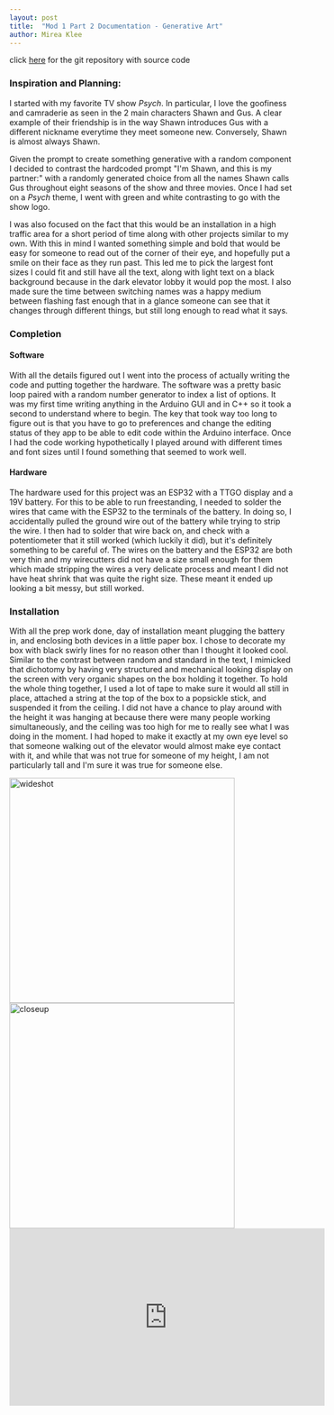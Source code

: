 ```yaml
---
layout: post
title:  "Mod 1 Part 2 Documentation - Generative Art"
author: Mirea Klee
---
```


click [here](https://github.com/miiklee/creative-embeded-systems-mod1.git) for the git repository with source code

### Inspiration and Planning:
I started with my favorite TV show _Psych_. In particular, I love the goofiness and camraderie as seen in the 2 main characters Shawn and Gus.
A clear example of their friendship is in the way Shawn introduces Gus with a different nickname everytime they meet someone new. Conversely, Shawn
is almost always Shawn. 

Given the prompt to create something generative with a random component I decided to contrast the hardcoded prompt "I'm Shawn, 
and this is my partner:" with a randomly generated choice from all the names Shawn calls Gus throughout eight seasons of the show and three movies. 
Once I had set on a _Psych_ theme, I went with green and white contrasting to go with the show logo.

I was also focused on the fact that this would be an installation in a high traffic area for a short period of time along with other projects similar to my own.
With this in mind I wanted something simple and bold that would be easy for someone to read out of the corner of their eye, and hopefully put a smile on their face
as they run past. This led me to pick the largest font sizes I could fit and still have all the text, along with light text on a black background because in the
dark elevator lobby it would pop the most. I also made sure the time between switching names was a happy medium between flashing fast enough that in a glance
someone can see that it changes through different things, but still long enough to read what it says. 

### Completion
#### Software
With all the details figured out I went into the process of actually writing the code and putting together the hardware. The software was a pretty basic
loop paired with a random number generator to index a list of options. It was my first time writing anything in the Arduino GUI and in C++ so it took a second
to understand where to begin. The key that took way too long to figure out is that you have to go to preferences and change the editing status of they app
to be able to edit code within the Arduino interface. Once I had the code working hypothetically I played around with different times and font sizes until
I found something that seemed to work well.

#### Hardware
The hardware used for this project was an ESP32 with a TTGO display and a 19V battery. For this to be able to run freestanding, I needed to solder the wires
that came with the ESP32 to the terminals of the battery. In doing so, I accidentally pulled the ground wire out of the battery while trying to strip the wire.
I then had to solder that wire back on, and check with a potentiometer that it still worked (which luckily it did), but it's definitely something to be careful of.
The wires on the battery and the ESP32 are both very thin and my wirecutters did not have a size small enough for them which made stripping the wires a very
delicate process and meant I did not have heat shrink that was quite the right size. These meant it ended up looking a bit messy, but still worked.



### Installation

With all the prep work done, day of installation meant plugging the battery in, and enclosing both devices in a little paper box. I chose to decorate
my box with black swirly lines for no reason other than I thought it looked cool. Similar to the contrast between random and standard in the text, I mimicked
that dichotomy by having very structured and mechanical looking display on the screen with very organic shapes on the box holding it together. To hold the
whole thing together, I used a lot of tape to make sure it would all still in place, attached a string at the top of the box to a popsickle stick, and suspended
it from the ceiling. I did not have a chance to play around with the height it was hanging at because there were many people working simultaneously, and 
the ceiling was too high for me to really see what I was doing in the moment. I had hoped to make it exactly at my own eye level so that someone walking out of the elevator
would almost make eye contact with it, and while that was not true for someone of my height, I am not particularly tall and I'm sure it was true for someone else.


<img src="https://github.com/miiklee/miiklee.github.io/blob/main/_posts/wideshot.jpg" alt="wideshot" width="400"/>
<img src="https://github.com/miiklee/miiklee.github.io/blob/main/_posts/closeup.jpg" alt="closeup" width="400"/>


<iframe width="560" height="315" src="https://www.youtube.com/embed/Tgtzfa6QIo8" title="YouTube video player" frameborder="0" allow="accelerometer; autoplay; clipboard-write; encrypted-media; gyroscope; picture-in-picture" allowfullscreen></iframe>
